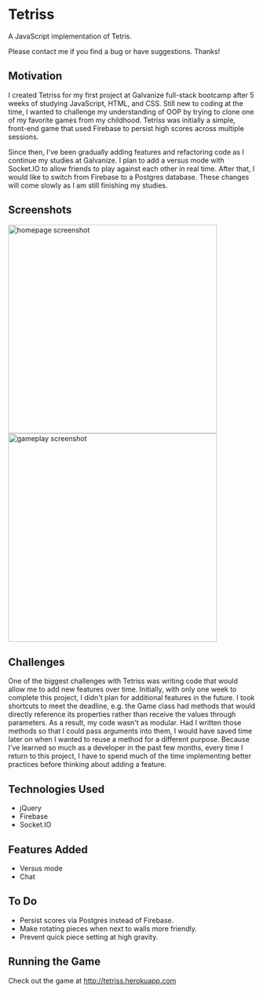 # Tetriss
A JavaScript implementation of Tetris.

Please contact me if you find a bug or have suggestions. Thanks!

## Motivation
I created Tetriss for my first project at Galvanize full-stack bootcamp after 5 weeks of studying JavaScript, HTML, and CSS. Still new to coding at the time, I wanted to challenge my understanding of OOP by trying to clone one of my favorite games from my childhood. Tetriss was initially a simple, front-end game that used Firebase to persist high scores across multiple sessions.

Since then, I've been gradually adding features and refactoring code as I continue my studies at Galvanize. I plan to add a versus mode with Socket.IO to allow friends to play against each other in real time. After that, I would like to switch from Firebase to a Postgres database. These changes will come slowly as I am still finishing my studies.

## Screenshots
<img src="http://i.imgur.com/32UNdZs.png" alt="homepage screenshot" height=425 />
<img src="http://i.imgur.com/qYAmV7w.png" alt="gameplay screenshot" height=425 />

## Challenges
One of the biggest challenges with Tetriss was writing code that would allow me to add new features over time. Initially, with only one week to complete this project, I didn't plan for additional features in the future. I took shortcuts to meet the deadline, e.g. the Game class had methods that would directly reference its properties rather than receive the values through parameters. As a result, my code wasn't as modular. Had I written those methods so that I could pass arguments into them, I would have saved time later on when I wanted to reuse a method for a different purpose. Because I've learned so much as a developer in the past few months, every time I return to this project, I have to spend much of the time implementing better practices before thinking about adding a feature.

## Technologies Used
- jQuery
- Firebase
- Socket.IO

## Features Added
- Versus mode
- Chat

## To Do
- Persist scores via Postgres instead of Firebase.
- Make rotating pieces when next to walls more friendly.
- Prevent quick piece setting at high gravity.

## Running the Game
Check out the game at http://tetriss.herokuapp.com

